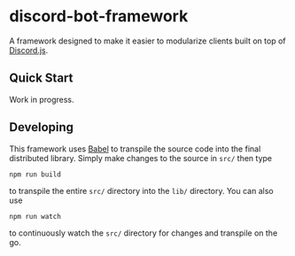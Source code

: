 # discord-bot-framework

A framework designed to make it easier to modularize clients built on top of [Discord.js](http://hydrabolt.github.io/discord.js/).

## Quick Start

Work in progress.

## Developing

This framework uses [Babel](https://babeljs.io/) to transpile the source code into the final distributed library. Simply make changes to the source in `src/` then type

```bash
npm run build
```

to transpile the entire `src/` directory into the `lib/` directory. You can also use

```
npm run watch
```

to continuously watch the `src/` directory for changes and transpile on the go.
